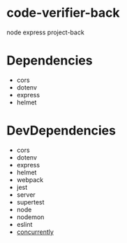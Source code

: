 # code-verifier-back
node express project-back
# Dependencies
- cors
- dotenv
- express
- helmet
# DevDependencies
- cors
- dotenv
- express
- helmet
- webpack
- jest
- server
- supertest
- node
- nodemon
- eslint
- [concurrently](https://www.npmjs.com/package/concurrently)
